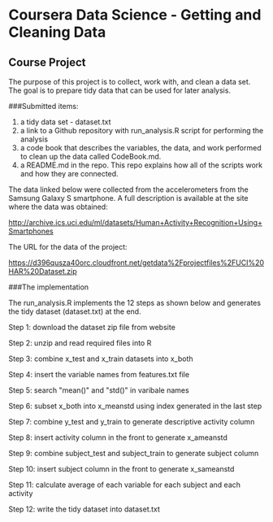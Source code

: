 Coursera Data Science - Getting and Cleaning Data
========================================================

Course Project
--------------
The purpose of this project is to collect, work with, and clean a data set. The goal is to prepare tidy data that can be used for later analysis. 

###Submitted items: 

1. a tidy data set - dataset.txt
2. a link to a Github repository with run_analysis.R script for performing the analysis
3. a code book that describes the variables, the data, and work performed to clean up the data called CodeBook.md. 
4. a README.md in the repo. This repo explains how all of the scripts work and how they are connected. 

The data linked below were collected from the accelerometers from the Samsung Galaxy S smartphone. A full description is available at the site where the data was obtained:

http://archive.ics.uci.edu/ml/datasets/Human+Activity+Recognition+Using+Smartphones

The URL for the data of the project:

https://d396qusza40orc.cloudfront.net/getdata%2Fprojectfiles%2FUCI%20HAR%20Dataset.zip

###The implementation

The run_analysis.R implements the 12 steps as shown below and generates the tidy dataset (dataset.txt) at the end.

Step 1: download the dataset zip file from website

Step 2: unzip and read required files into R 

Step 3: combine x_test and x_train datasets into x_both

Step 4: insert the variable names from features.txt file 

Step 5: search "mean()" and "std()" in varibale names

Step 6: subset x_both into x_meanstd using index generated in the last step

Step 7: combine y_test and y_train to generate descriptive activity column

Step 8: insert activity column in the front to generate x_ameanstd

Step 9: combine subject_test and subject_train to generate subject column

Step 10: insert subject column in the front to generate x_sameanstd

Step 11: calculate average of each variable for each subject and each activity 

Step 12: write the tidy dataset into dataset.txt
